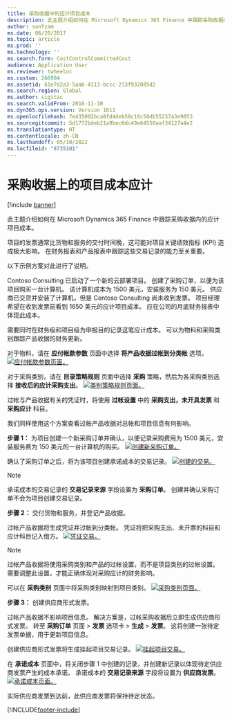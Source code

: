 ```yaml
---
title: 采购收据中的应计项目成本
description: 此主题介绍如何在 Microsoft Dynamics 365 Finance 中跟踪采购收据内的应计项目成本。
author: sunfzam
ms.date: 06/20/2017
ms.topic: article
ms.prod: ''
ms.technology: ''
ms.search.form: CostControlCommittedCost
audience: Application User
ms.reviewer: twheeloc
ms.custom: 266984
ms.assetid: 61e7d2a3-5aab-4113-bccc-213f932885d2
ms.search.region: Global
ms.author: sigitac
ms.search.validFrom: 2016-11-30
ms.dyn365.ops.version: Version 1611
ms.openlocfilehash: 7e435002bca8fd4deb58c16c50db55237a3e9053
ms.sourcegitcommit: 5d1772bdeb21a9bec6dc49e64550aaf34127a4e2
ms.translationtype: HT
ms.contentlocale: zh-CN
ms.lasthandoff: 05/10/2022
ms.locfileid: "8735101"
---
```

# <a name="project-cost-accrual-on-purchase-receipts"></a>采购收据上的项目成本应计

[!include [banner](../includes/banner.md)]

此主题介绍如何在 Microsoft Dynamics 365 Finance 中跟踪采购收据内的应计项目成本。 

项目的发票通常比货物和服务的交付时间晚，这可能对项目关键绩效指标 (KPI) 造成极大影响。 在财务报表和产品报表中跟踪这些交易记录的能力至关重要。

以下示例方案对此进行了说明。 

Contoso Consulting 已启动了一个新的云部署项目。 创建了采购订单，以便为该项目购买一台计算机。 该计算机成本为 1500 美元，安装服务为 150 美元。 供应商已交货并安装了计算机，但是 Contoso Consulting 尚未收到发票。 项目经理希望在收到发票前看到 1650 美元的应计项目成本。 应在公司的月底财务报表中体现此成本。 

需要同时在财务级和项目级为申报目的记录这笔应计成本。 可以为物料和采购类别跟踪产品收据的财务更新。 

对于物料，请在 **应付帐款参数** 页面中选择 **将产品收据过帐到分类帐** 选项。
[![应付帐款参数页面。](./media/accruals1-1024x409.png)](./media/accruals1.png) 

对于采购类别，请在 **目录策略规则** 页面中选择 **采购** 策略，然后为各采购类别选择 **接收后的应计采购支出**。
[![类别策略规则页面。](./media/accruals2-1024x569.png)](./media/accruals2.png) 

过帐与产品收据有关的凭证时，将使用 **过帐设置** 中的 **采购支出，未开具发票** 和 **采购应计** 科目。

我们同样使用这个方案查看过帐产品收据对总帐和项目信息有何影响。 

**步骤 1：** 为项目创建一个新采购订单并确认，以便记录采购费用为 1500 美元，安装服务费为 150 美元的一台计算机的购买。
[![创建新采购订单。](./media/accruals4-1024x497.png)](./media/accruals4.png) 

确认了采购订单之后，将为该项目创建承诺成本的交易记录。 
[![创建的交易。](./media/accruals5-1024x219.png)](./media/accruals5.png) 

> [!NOTE]
> 承诺成本的交易记录的 **交易记录来源** 字段设置为 **采购订单**。 创建并确认采购订单不会为项目创建交易记录。 

**步骤 2：** 交付货物和服务，并登记产品收据。 

过帐产品收据将生成凭证并过帐到分类帐。 凭证将把采购支出、未开票的科目和应计科目记入借方。 
[![凭证交易。](./media/accruals6-1024x214.png)](./media/accruals6.png)

> [!NOTE]
> 过帐产品收据将使用采购类别和产品的过帐设置，而不是项目类别的过帐设置。 需要调整此设置，才能正确体现对采购应计的财务影响。 

可以在 **采购类别** 页面中将采购类别映射到项目类别。
[![采购类别页面。](./media/accruals7-1024x390.png)](./media/accruals7.png)

**步骤 3：** 创建供应商形式发票。 

过帐产品收据不影响项目信息。 解决方案是，过帐采购收据后立即生成供应商形式发票。 转至 **采购订单** 页面 &gt; **发票** 选项卡 &gt; **生成** &gt; **发票**。 这将创建一张待定发票单据，用于更新项目信息。 

创建供应商形式发票将生成挂起项目交易记录。 
[![挂起项目交易。](./media/accruals8-1024x225.png)](./media/accruals8.png) 

在 **承诺成本** 页面中，将关闭步骤 1 中创建的记录，并创建新记录以体现待定供应商发票产生的成本承诺。 承诺成本的 **交易记录来源** 字段将设置为 **供应商发票**。
[![承诺成本页面。](./media/accruals9-1024x200.png)](./media/accruals9.png)

实际供应商发票到达前，此供应商发票将保持待定状态。





[!INCLUDE[footer-include](../../includes/footer-banner.md)]
